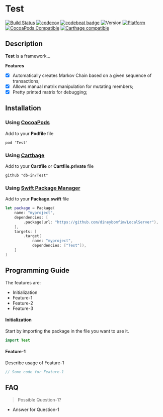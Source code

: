 # Test

[![Build Status](https://travis-ci.org/db-in/Test.svg?branch=master)](https://travis-ci.org/db-in/Test)
[![codecov](https://codecov.io/gh/db-in/Test/branch/master/graph/badge.svg)](https://codecov.io/gh/db-in/Test)
[![codebeat badge](https://codebeat.co/badges/5563135f-7e49-4e66-aa44-b4f6fbb9b331)](https://codebeat.co/projects/github-com-db-in-Test-master)
![Version](https://img.shields.io/badge/swift-4.1-red.svg)
[![Platform](https://img.shields.io/cocoapods/p/Test.svg?style=flat)](https://db-in.github.io/Test)
[![CocoaPods Compatible](https://img.shields.io/cocoapods/v/Test.svg)](https://img.shields.io/cocoapods/v/Test.svg)
[![Carthage compatible](https://img.shields.io/badge/Carthage-compatible-4BC51D.svg?style=flat)](https://github.com/Carthage/Carthage)

## Description
**Test** is a framework...

**Features**

- [x] Automatically creates Markov Chain based on a given sequence of transactions;
- [x] Allows manual matrix manipulation for mutating members;
- [x] Pretty printed matrix for debugging;

## Installation

### Using [CocoaPods](https://cocoapods.org)

Add to your **Podfile** file

```
pod 'Test'
```

### Using [Carthage](https://github.com/Carthage/Carthage)

Add to your **Cartfile** or **Cartfile.private** file

```
github "db-in/Test"
```

### Using [Swift Package Manager](https://swift.org/package-manager)

Add to your **Package.swift** file

```swift
let package = Package(
    name: "myproject",
    dependencies: [
        .package(url: "https://github.com/dineybomfim/LocalServer"),
    ],
    targets: [
        .target(
            name: "myproject",
            dependencies: ["Test"]),
    ]
)
```

## Programming Guide
The features are:

- Initialization
- Feature-1
- Feature-2
- Feature-3

#### Initialization
Start by importing the package in the file you want to use it.

```swift
import Test
```

#### Feature-1
Describe usage of Feature-1

```swift
// Some code for Feature-1
```

## FAQ
> Possible Question-1?

- Answer for Question-1
